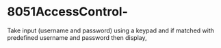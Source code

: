# 8051AccessControl-
Take input (username and password) using a keypad and if matched with predefined username and password then display,
